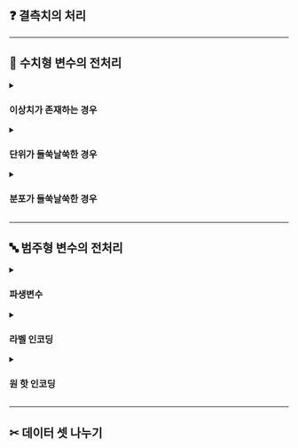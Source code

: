 ## ❓ 결측치의 처리

---

## 🔢 수치형 변수의 전처리

<details><summary><h3>이상치가 존재하는 경우</h3></summary>

</details>

<details><summary><h3>단위가 들쑥날쑥한 경우</h3></summary>

</details>

<details><summary><h3>분포가 들쑥날쑥한 경우</h3></summary>

</details>

---

## 🔤 범주형 변수의 전처리

<details><summary><h3>파생변수</h3></summary>

</details>

<details><summary><h3>라벨 인코딩</h3></summary>

</details>

<details><summary><h3>원 핫 인코딩</h3></summary>

</details>

---

## ✂︎ 데이터 셋 나누기